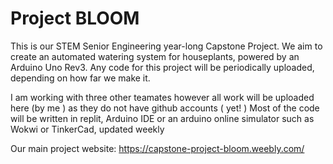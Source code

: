 # Project BLOOM
This is our STEM Senior Engineering year-long Capstone Project. We aim to create an automated watering system for houseplants, powered by an Arduino Uno Rev3. Any code for this project will be periodically uploaded, depending on how far we make it. 

I am working with three other teamates however all work will be uploaded here (by me ) as they do not have github accounts ( yet! ) 
Most of the code will be written in replit, Arduino IDE or an arduino online simulator such as Wokwi or TinkerCad, updated weekly 

Our main project website: https://capstone-project-bloom.weebly.com/ 

